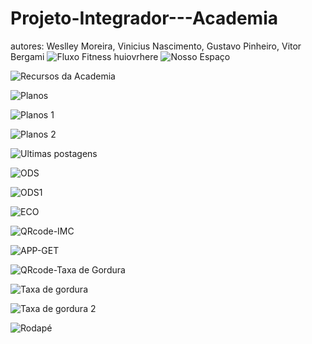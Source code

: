 # Projeto-Integrador---Academia
autores: Weslley Moreira, Vinicius Nascimento, Gustavo Pinheiro, Vitor Bergami
![Fluxo Fitness](https://github.com/wesp1201/Projeto-Integrador---Academia/blob/main/img-readme/1.png)
huiovrhere
![Nosso Espaço](https://github.com/wesp1201/Projeto-Integrador---Academia/blob/main/img-readme/2.png)

![Recursos da Academia](https://github.com/wesp1201/Projeto-Integrador---Academia/blob/main/img-readme/3.png)

![Planos](https://github.com/wesp1201/Projeto-Integrador---Academia/blob/main/img-readme/4.png)

![Planos 1](https://github.com/wesp1201/Projeto-Integrador---Academia/blob/main/img-readme/plano.png)

![Planos 2](https://github.com/wesp1201/Projeto-Integrador---Academia/blob/main/img-readme/plano2.png)

![Ultimas postagens](https://github.com/wesp1201/Projeto-Integrador---Academia/blob/main/img-readme/5.png)

![ODS](https://github.com/wesp1201/Projeto-Integrador---Academia/blob/main/img-readme/6.png)

![ODS1](https://github.com/wesp1201/Projeto-Integrador---Academia/blob/main/img-readme/7.png)

![ECO](https://github.com/wesp1201/Projeto-Integrador---Academia/blob/main/img-readme/8.png)

![QRcode-IMC](https://github.com/wesp1201/Projeto-Integrador---Academia/blob/main/img-readme/9.png)

![APP-GET]()

![QRcode-Taxa de Gordura](https://github.com/wesp1201/Projeto-Integrador---Academia/blob/main/img-readme/app-taxa.png)

![Taxa de gordura](https://github.com/wesp1201/Projeto-Integrador---Academia/blob/main/img-readme/TaxadeGordura.png)

![Taxa de gordura 2](https://github.com/wesp1201/Projeto-Integrador---Academia/blob/main/img-readme/TaxadeGordura2.png)

![Rodapé](https://github.com/wesp1201/Projeto-Integrador---Academia/blob/main/img-readme/rodape.png)




